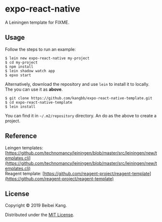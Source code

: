 # expo-react-native

A Leiningen template for FIXME.

## Usage
Follow the steps to run an example: 
```
$ lein new expo-react-native my-project
$ cd my-project
$ npm install
$ lein shadow watch app
$ epxo start
```

Alternatively, download the repository and use `lein` to install it to locally. The you can use it as **above**.
```
$ git clone https://github.com/kangbb/expo-react-native-template.git
$ cd expo-react-native-template
$ lein install
```
You can find it in `~/.m2/repository` directory. An do as the above to create a project.

## Reference
Leingen templates: [https://github.com/technomancy/leiningen/blob/master/src/leiningen/new/templates.clj](https://github.com/technomancy/leiningen/blob/master/src/leiningen/new/templates.clj)<br/>
Reagent template: [https://github.com/reagent-project/reagent-template](https://github.com/reagent-project/reagent-template)
## License

Copyright © 2019 Beibei Kang.

Distributed under the [MIT License](https://opensource.org/licenses/MIT).
